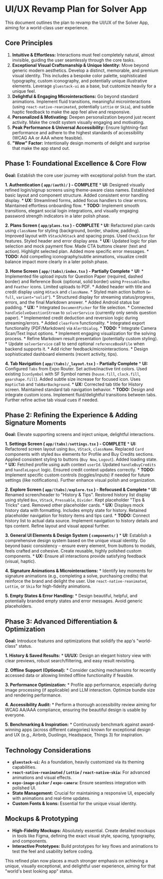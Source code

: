 # UI/UX Revamp Plan for Solver App

This document outlines the plan to revamp the UI/UX of the Solver App, aiming for a world-class user experience.

## Core Principles

1.  **Intuitive & Effortless:** Interactions must feel completely natural, almost invisible, guiding the user seamlessly through the core tasks.
2.  **Exceptional Visual Craftsmanship & Unique Identity:** Move beyond generic modern aesthetics. Develop a distinct, memorable, and premium visual identity. This includes a bespoke color palette, sophisticated typography, custom iconography, and potentially unique illustrative elements. Leverage `gluestack-ui` as a base, but customize heavily for a unique feel.
3.  **Delightful & Engaging Microinteractions:** Go beyond standard animations. Implement fluid transitions, meaningful microinteractions (using `react-native-reanimated`, potentially `Lottie` or `Skia`), and subtle haptic feedback to make the app feel alive and responsive.
4.  **Personalized & Motivating:** Deepen personalization beyond just recent activity. Make the credit system visually engaging and motivating.
5.  **Peak Performance & Universal Accessibility:** Ensure lightning-fast performance and adhere to the highest standards of accessibility (WCAG AA or AAA where feasible).
6.  **"Wow" Factor:** Intentionally design moments of delight and surprise that make the app stand out.

## Phase 1: Foundational Excellence & Core Flow

**Goal:** Establish the core user journey with exceptional polish from the start.

**1. Authentication ( `app/(auth)/` ) - COMPLETE**
    *   **UI:** Designed visually refined login/signup screens using theme-aware class names. Established basic layout and component structure. Added consistent error handling display.
    *   **UX:** Streamlined forms, added focus handlers to clear errors. Maintained effortless onboarding flow.
    *   **TODO:** Implement smooth transitions, elegant social login integrations, and visually engaging password strength indicators in a later polish phase.

**2. Plans Screen ( `app/plans.tsx` ) - COMPLETE**
    *   **UI:** Refactored plan cards using `className` for styling (background, border, shadow, padding). Improved layout with `VStack`/`HStack` and spacing props. Used `CheckIcon` for features. Styled header and error display area.
    *   **UX:** Updated logic for plan selection and mock payment flow. Made CTA buttons clearer (text and action). Highlight selected plan. Added more specific error messages.
    *   **TODO:** Add compelling iconography/subtle animations, visualize credit balance impact more clearly in a later polish phase.

**3. Home Screen ( `app/(tabs)/index.tsx` ) - Partially Complete**
    *   **UI:**
        *   Implemented file upload inputs for Question Paper (required, dashed border) and Reference Book (optional, solid border) using `Pressable`/`Box` and `Feather` icons. Limited uploads to PDF.
        *   Added header with title and credit display using `HStack` and `className`.
        *   Styled main action button (`w-full`, `variant="solid"`).
        *   Structured display for streaming status/progress, errors, and the final Markdown answer.
        *   Added Android status bar padding.
    *   **UX:**
        *   Integrated `DocumentPicker` for file selection.
        *   Connected `handleSolveQuestionStream` to `solverService` (currently only sends question paper).
        *   Implemented credit deduction and reversion logic during streaming/errors.
        *   Added `clearForm` functionality.
        *   Integrated export functionality (PDF/Markdown) via `AlertDialog`.
    *   **TODO:** 
        *   Integrate Camera Scan/Text Input options.
        *   Implement engaging visualization for the solving process.
        *   Refine Markdown result presentation (potentially custom styling).
        *   Update `solverService` call to send optional `referenceBookFile` when backend supports it.
        *   Add richer feedback/microinteractions.
        *   Design sophisticated dashboard elements (recent activity, tips).

**4. Tab Navigation ( `app/(tabs)/_layout.tsx` ) - Partially Complete**
    *   **UI:** Configured `Tabs` from Expo Router. Set active/inactive tint colors. Used existing `IconSymbol` with SF Symbol names (`house.fill`, `clock.fill`, `gearshape.fill`). Added subtle size increase for focused icon. Uses `HapticTab` and `TabBarBackground`.
    *   **UX:** Corrected tab title for History screen. Maintained standard tab navigation behavior.
    *   **TODO:** Design and integrate custom icons. Implement fluid/delightful transitions between tabs. Further refine active tab visual cues if needed.

## Phase 2: Refining the Experience & Adding Signature Moments

**Goal:** Elevate supporting screens and inject unique, delightful interactions.

**1. Settings Screen ( `app/(tabs)/settings.tsx` ) - COMPLETE**
    *   **UI:** Refactored screen layout using `Box`, `VStack`, `className`. Replaced `Card` components with styled `Box` elements for Profile and Buy Credits sections. Applied consistent styling to buttons (`Buy Now`, `Logout`). Added loading state.
    *   **UX:** Fetched profile using auth context `userId`. Updated `handleBuyCredits` and `handleLogout` logic. Ensured credit context updates correctly.
    *   **TODO:** Implement specific custom controls (toggles/inputs) if needed for future settings (like notifications). Further enhance visual polish and organization.

**2. Explore Screen ( `app/(tabs)/explore.tsx` ) - Refocused & Complete**
    *   **UI:** Renamed screen/header to "History & Tips". Restored history list display using styled `Box`, `VStack`, `Pressable`, `Divider`. Kept placeholder "Tips & Tricks" card. Removed other placeholder cards.
    *   **UX:** Displays mock history data with formatting. Includes empty state for history. Retained placeholder navigation for history items and tips card.
    *   **TODO:** Connect history list to actual data source. Implement navigation to history details and tips content. Refine layout and visual appeal further.

**3. General UI Elements & Design System ( `components/` )**
    *   **UI:** Establish a comprehensive design system based on the unique visual identity. Go beyond basic consistency – ensure every element, from buttons to modals, feels crafted and cohesive. Create reusable, highly polished custom components.
    *   **UX:** Ensure all interactions provide satisfying feedback (visual, haptic).

**4. Signature Animations & Microinteractions:**
    *   Identify key moments for signature animations (e.g., completing a solve, purchasing credits) that reinforce the brand and delight the user. Use `react-native-reanimated`, `Lottie`, or `Skia` for high-fidelity animations.

**5. Empty States & Error Handling:**
    *   Design beautiful, helpful, and potentially branded empty states and error messages. Avoid generic placeholders.

## Phase 3: Advanced Differentiation & Optimization

**Goal:** Introduce features and optimizations that solidify the app's "world-class" status.

**1. History & Saved Results:**
    *   **UI/UX:** Design an elegant history view with clear previews, robust search/filtering, and easy result revisiting.

**2. Offline Support (Optional):**
    *   Consider caching mechanisms for recently accessed data or allowing limited offline functionality if feasible.

**3. Performance Optimization:**
    *   Profile app performance, especially during image processing (if applicable) and LLM interaction. Optimize bundle size and rendering performance.

**4. Accessibility Audit:**
    *   Perform a thorough accessibility review aiming for WCAG AA/AAA compliance, ensuring the beautiful design is usable by everyone.

**5. Benchmarking & Inspiration:**
    *   Continuously benchmark against award-winning apps (across different categories) known for exceptional design and UX (e.g., Airbnb, Duolingo, Headspace, Things 3) for inspiration.

## Technology Considerations

*   **`gluestack-ui`:** As a foundation, heavily customized via its theming capabilities.
*   **`react-native-reanimated` / `Lottie` / `react-native-skia`:** For advanced animations and visual effects.
*   **`expo-image-picker` / `expo-camera`:** Ensure seamless integration with polished UI.
*   **State Management:** Crucial for maintaining a responsive UI, especially with animations and real-time updates.
*   **Custom Fonts & Icons:** Essential for the unique visual identity.

## Mockups & Prototyping

*   **High-Fidelity Mockups:** Absolutely essential. Create detailed mockups in tools like Figma, defining the exact visual style, spacing, typography, and components.
*   **Interactive Prototypes:** Build prototypes for key flows and animations to test the feel and usability before coding.

This refined plan now places a much stronger emphasis on achieving a unique, visually exceptional, and delightful user experience, aiming for that "world's best looking app" status. 
